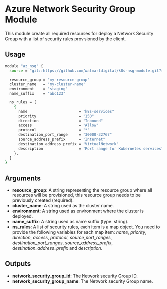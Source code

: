 # Azure Network Security Group Module

This module create all required resources for deploy a Network Security Group with a list of security rules provisioned by the client.

## Usage

```bash
module "az_nsg" {
  source = "git::https://github.com/walmartdigital/k8s-nsg-module.git?ref=0.0.1"

  resource_group = "my-resource-group"
  cluster_name   = "my-cluster-name"
  environment    = "staging"
  name_suffix    = "abc123"

  ns_rules = [
    {
      name                       = "k8s-services"
      priority                   = "150"
      direction                  = "Inbound"
      access                     = "Allow"
      protocol                   = "*"
      destination_port_range     = "30000-32767"
      source_address_prefix      = "Internet"
      destination_address_prefix = "VirtualNetwork"
      description                = "Port range for Kubernetes services"
    },
  ]
}
```

## Arguments

* **resource_group**: A string representing the resource group where all resources will be provisioned, this resource group needs to be previously created (required).
* **cluster_name**: A string used as the cluster name.
* **environment**: A string used as environment where the cluster is deployed.
* **name_suffix**: A string used as name suffix (type: string).
* **ns_rules**: A list of security rules, each item is a map object. You need to provide the following variables for each map item: _name_, _priority_, _direction_, _access_, _protocol_, _source_port_ranges_, _destination_port_ranges_, _source_address_prefix_, _destination_address_prefix_ and _description_.

## Outputs

* **network_security_group_id**: The Network security Group ID.
* **network_security_group_name**: The Network security Group name.